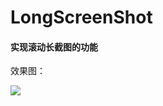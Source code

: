 # LongScreenShot

#### 实现滚动长截图的功能

效果图：

<img src="https://github.com/zengfw/LongScreenShot/blob/master/image/demo.gif" align=center />
